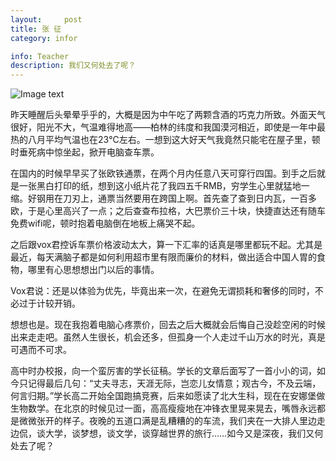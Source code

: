```yaml
---
layout:     post
title: 张 征      
category: infor

info: Teacher
description: 我们又何处去了呢？
---
```

![Image text](https://c1.staticflickr.com/5/4205/35541174766_62ff13fc89_z.jpg)

昨天睡醒后头晕晕乎乎的，大概是因为中午吃了两颗含酒的巧克力所致。外面天气很好，阳光不大，气温难得地高——柏林的纬度和我国漠河相近，即使是一年中最热的八月平均气温也在23℃左右。一想到这大好天气我竟然只能宅在屋子里，顿时垂死病中惊坐起，掀开电脑查车票。

在国内的时候早早买了张欧铁通票，在两个月内任意八天可穿行四国。到手之后就是一张黑白打印的纸，想到这小纸片花了我四五千RMB，穷学生心里就猛地一缩。好钢用在刀刃上，通票当然要用在跨国上啊。首先查了查到日内瓦，一百多欧，于是心里高兴了一点；之后查查布拉格，大巴票价三十块，快捷直达还有随车免费wifi呢，顿时抱着电脑倒在地板上痛哭不起。

之后跟vox君控诉车票价格波动太大，算一下汇率的话真是哪里都玩不起。尤其是最近，每天满脑子都是如何利用超市里有限而廉价的材料，做出适合中国人胃的食物，哪里有心思想想出门以后的事情。

Vox君说：还是以体验为优先，毕竟出来一次‏，在避免无谓损耗和奢侈的同时，不必过于计较开销。

想想也是。现在我抱着电脑心疼票价，回去之后大概就会后悔自己没趁空闲的时候出来走走吧。虽然人生很长，机会还多，但孤身一个人走过千山万水的时光，真是可遇而不可求。

高中时办校报，向一个蛮厉害的学长征稿。学长的文章后面写了一首小小的词，如今只记得最后几句：“丈夫寻志，天涯无际，岂恋儿女情意；观古今，不及云端，何言归期。”学长高二开始全国跑搞竞赛，后来如愿读了北大生科，现在在安娜堡做生物数学。在北京的时候见过一面，高高瘦瘦地在冲锋衣里晃来晃去，嘴唇永远都是微微张开的样子。夜晚的五道口满是乱糟糟的的车流，我们夹在一大排人里边走边侃，谈大学，谈梦想，谈文学，谈穿越世界的旅行……如今又是深夜，我们又何处去了呢？